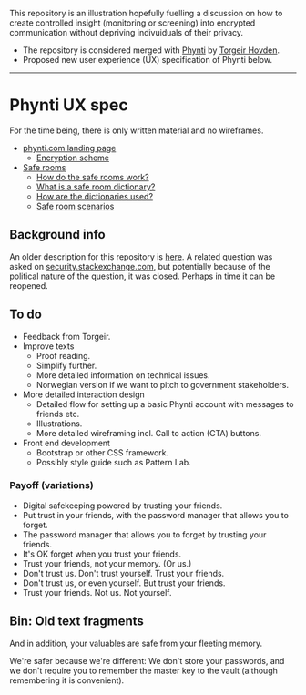 This repository is an illustration hopefully fuelling a discussion on how to create controlled insight (monitoring or screening) into encrypted communication without depriving indivuiduals of their privacy.

* The repository is considered merged with [Phynti][] by [Torgeir Hovden][]. 
* Proposed new user experience (UX) specification of Phynti below. 

---

# Phynti UX spec

For the time being, there is only written material and no wireframes.

* [phynti.com landing page][Phynti landing page]
    * [Encryption scheme][]
* [Safe rooms][]
    * [How do the safe rooms work?][]
    * [What is a safe room dictionary?][]
    * [How are the dictionaries used?][]
    * [Safe room scenarios][]

## Background info

An older description for this repository is [here](README-old.md). A related question was asked on [security.stackexchange.com][security.stackexchange.com question], but potentially because of the political nature of the question, it was closed. Perhaps in time it can be reopened.

## To do

* Feedback from Torgeir.
* Improve texts
    * Proof reading.
    * Simplify further.  
    * More detailed information on technical issues.
    * Norwegian version if we want to pitch to government stakeholders.
* More detailed interaction design
    * Detailed flow for setting up a basic Phynti account with messages to friends etc.
    * Illustrations.
    * More detailed wireframing incl. Call to action (CTA) buttons.
* Front end development
    * Bootstrap or other CSS framework. 
    * Possibly style guide such as Pattern Lab.

### Payoff (variations)
* Digital safekeeping powered by trusting your friends.
* Put trust in your friends, with the password manager that allows you to forget.
* The password manager that allows you to forget by trusting your friends.
* It's OK forget when you trust your friends.
* Trust your friends, not your memory. (Or us.)
* Don't trust us. Don't trust yourself. Trust your friends.
* Don't trust us, or even yourself. But trust your friends.
* Trust your friends. Not us. Not yourself.

## Bin: Old text fragments

And in addition, your valuables are safe from your fleeting memory.

We're safer because we're different: We don't store your passwords, and we don't require you to remember the master key to the vault (although remembering it is convenient).


[phynti]: https://phynti.com
[Phynti landing page]: http://bjornte.github.io/transparent-encryption/phynti-landing-page
[Safe rooms]: http://bjornte.github.io/transparent-encryption/safe-rooms
[Encryption scheme]: http://bjornte.github.io/transparent-encryption/encryption-scheme 
[How do the safe rooms work?]: http://bjornte.github.io/transparent-encryption/how-do-the-safe-rooms-work
[What is a safe room dictionary?]: http://bjornte.github.io/transparent-encryption/what-is-a-safe-room-dictionary
[How are the dictionaries used?]: http://bjornte.github.io/transparent-encryption/how-are-the-dictionaries-used
[Safe room scenarios]: http://bjornte.github.io/transparent-encryption/safe-room-scenarios
[Torgeir Hovden]: https://github.com/thovden
[security.stackexchange.com question]: https://security.stackexchange.com/questions/118227/a-service-for-sharing-partial-passwords-with-key-holders-for-screening-purpo

